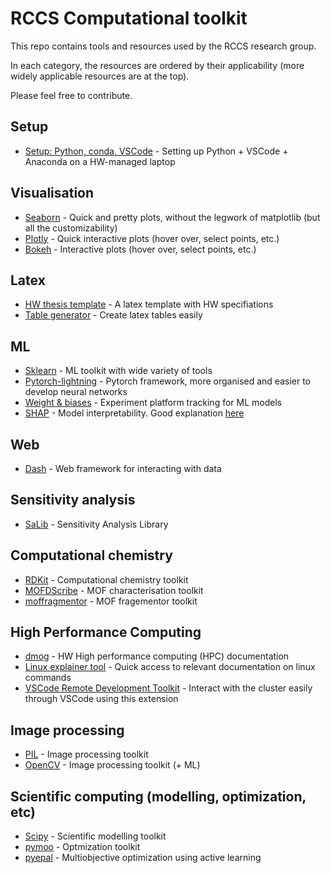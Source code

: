 # RCCS Computational toolkit

This repo contains tools and resources used by the RCCS research group.

In each category, the resources are ordered by their applicability (more widely applicable resources are at the top).   

Please feel free to contribute.

## Setup

- [Setup: Python, conda, VSCode](https://fmcilwaine.notion.site/Instructions-for-computational-setup-d0adba9746684d52b940ee2a6e31ebf1?pvs=4) - Setting up Python + VSCode + Anaconda on a HW-managed laptop

## Visualisation

- [Seaborn](https://seaborn.pydata.org/) - Quick and pretty plots, without the legwork of matplotlib (but all the customizability)
- [Plotly](https://plotly.com/python/) - Quick interactive plots (hover over, select points, etc.)
- [Bokeh](https://docs.bokeh.org/) - Interactive plots (hover over, select points, etc.)

## Latex

- [HW thesis template](https://github.com/AlexandreCoates/HW_LaTex_thesis_template) - A latex template with HW specifiations  
- [Table generator](https://www.tablesgenerator.com/) - Create latex tables easily 

## ML

- [Sklearn](https://scikit-learn.org/stable/) - ML toolkit with wide variety of tools
- [Pytorch-lightning](https://pytorch-lightning.readthedocs.io/) - Pytorch framework, more organised and easier to develop neural networks
- [Weight & biases](https://wandb.ai/) - Experiment platform tracking for ML models
- [SHAP](https://shap.readthedocs.io/) - Model interpretability. Good explanation [here](https://www.aidancooper.co.uk/a-non-technical-guide-to-interpreting-shap-analyses/)

## Web

- [Dash](https://plotly.com/examples/) - Web framework for interacting with data

## Sensitivity analysis

- [SaLib](https://salib.readthedocs.io/en/latest/) - Sensitivity Analysis Library

## Computational chemistry

- [RDKit](https://www.rdkit.org/) - Computational chemistry toolkit
- [MOFDScribe](https://github.com/kjappelbaum/mofdscribe) - MOF characterisation toolkit
- [moffragmentor](https://github.com/kjappelbaum/moffragmentor) - MOF fragementor toolkit

## High Performance Computing

- [dmog](https://dmogdocs.readthedocs.io/en/latest/) - HW High performance computing (HPC) documentation
- [Linux explainer tool](https://explainshell.com/explain?cmd=ls+-lah) - Quick access to relevant documentation on linux commands
- [VSCode Remote Development Toolkit](https://code.visualstudio.com/docs/remote/remote-overview) - Interact with the cluster easily through VSCode using this extension

## Image processing

- [PIL](https://pillow.readthedocs.io/en/stable/) - Image processing toolkit
- [OpenCV](https://opencv.org/) - Image processing toolkit (+ ML)

## Scientific computing (modelling, optimization, etc)

- [Scipy](https://docs.scipy.org/doc/scipy/tutorial/index.html) - Scientific modelling toolkit
- [pymoo](https://pymoo.org/) - Optmization toolkit
- [pyepal](https://github.com/kjappelbaum/pyepal) - Multiobjective optimization using active learning

<!-- ## RCCS tools -->

<!-- - [Breakthrough analyser](https://github.com/FMcil/AdsorptionBreakthroughAnalysis) - Breakthrough analysis script for breakthrough rig -->
<!-- - [How-to-guide](https://github.com/FMcil/x) - x -->
